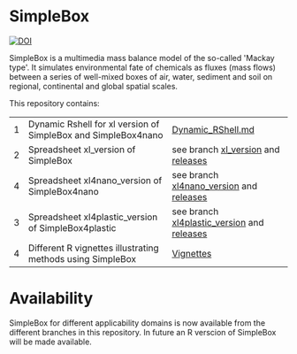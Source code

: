 # SimpleBox

[![DOI](https://zenodo.org/badge/253434836.svg)](https://zenodo.org/badge/latestdoi/253434836)

SimpleBox is a multimedia mass balance model of the so-called 'Mackay type'. It simulates environmental fate of chemicals as fluxes (mass flows) between a series of well-mixed boxes of air, water, sediment and soil on regional, continental and global spatial scales.

This repository contains:

|     |                                                               |                                                                                                                                                 |
|-----|---------------------------------------------------------------|-------------------------------------------------------------------------------------------------------------------------------------------------|
| 1   | Dynamic Rshell for xl version of SimpleBox and SimpleBox4nano | [Dynamic_RShell.md](Dynamic_RShell.md)                                                                                                          |
| 2   | Spreadsheet xl_version of SimpleBox                           | see branch [xl_version](https://github.com/rivm-syso/SimpleBox/tree/xl_version) and [releases](https://github.com/rivm-syso/SimpleBox/releases) |
| 4   | Spreadsheet xl4nano_version of SimpleBox4nano                 | see branch [xl4nano_version](https://github.com/rivm-syso/SimpleBox/tree/xl4nano_version) and [releases](https://github.com/rivm-syso/SimpleBox/releases)|
| 3   | Spreadsheet xl4plastic_version of SimpleBox4plastic           | see branch [xl4plastic_version](https://github.com/rivm-syso/SimpleBox/tree/xl4plastic_version) and [releases](https://github.com/rivm-syso/SimpleBox/releases)                                                                      |
| 4   | Different R vignettes illustrating methods using SimpleBox    | [Vignettes](vignettes)                                                                                                                |

# Availability

SimpleBox for different applicability domains is now available from the different branches in this repository. In future an R verscion of SimpleBox will be made available.
